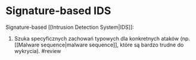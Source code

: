 # Signature-based IDS
Signature-based [[Intrusion Detection System|IDS]]:
1. Szuka specyficznych zachowań typowych dla konkretnych ataków (np. [[Malware sequence|malware sequence]], które są bardzo trudne do wykrycia). #review